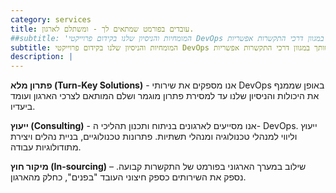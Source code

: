 ```yaml
---
category: services
title: עובדים בפורמט שמתאים לך - ומשתלם לארגון.
##subtitle: 'המומחיות והניסיון שלנו בקידום פרוייקטי DevOps עומד לרשותך במגוון דרכי התקשרות אפשריות:'
subtitle: המומחיות והניסיון שלנו בקידום פרוייקטי DevOps עומד לרשותך במגוון דרכי התקשרות אפשריות
description: |
---
```


**פתרון מלא (Turn-Key Solutions)** - אנו מספקים את שירותי DevOps באופן שממנף את היכולות והניסיון שלנו עד למסירת פתרון מוגמר ושלם המותאם לצרכי הארגון ועומד ביעדיו.

**ייעוץ (Consulting)** - אנו מסייעים לארגונים בניתוח ותכנון תהליכי ה- DevOps. ייעוץ וליווי למנהלי טכנולוגיה ומנהלי תשתיות. פתרונות טכנולוגיים, בניית נהלים ויצירת מתודולוגיות עבודה.

**מיקור חוץ (In-sourcing)** – שילוב במערך הארגוני בפורמט של התקשרות קבועה. נספק את השירותים כספק חיצוני העובד "בפנים", כחלק מהארגון.
